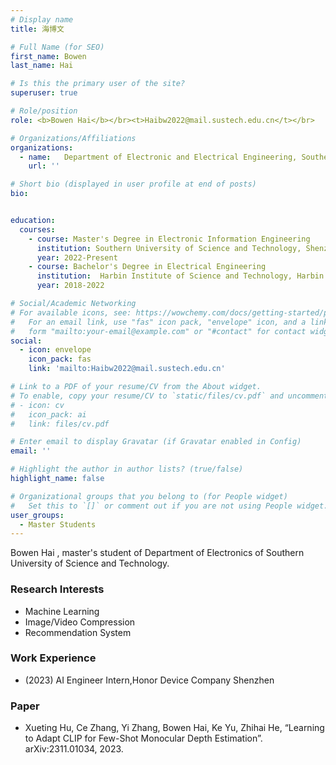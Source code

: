 ```yaml
---
# Display name
title: 海博文

# Full Name (for SEO)
first_name: Bowen
last_name: Hai

# Is this the primary user of the site?
superuser: true

# Role/position
role: <b>Bowen Hai</b></br><t>Haibw2022@mail.sustech.edu.cn</t></br>

# Organizations/Affiliations
organizations:
  - name:   Department of Electronic and Electrical Engineering, Southern University of Science and Technology
    url: ''

# Short bio (displayed in user profile at end of posts)
bio:


education:
  courses:
    - course: Master's Degree in Electronic Information Engineering
      institution: Southern University of Science and Technology, Shenzhen
      year: 2022-Present
    - course: Bachelor's Degree in Electrical Engineering
      institution:  Harbin Institute of Science and Technology, Harbin
      year: 2018-2022

# Social/Academic Networking
# For available icons, see: https://wowchemy.com/docs/getting-started/page-builder/#icons
#   For an email link, use "fas" icon pack, "envelope" icon, and a link in the
#   form "mailto:your-email@example.com" or "#contact" for contact widget.
social:
  - icon: envelope
    icon_pack: fas
    link: 'mailto:Haibw2022@mail.sustech.edu.cn'

# Link to a PDF of your resume/CV from the About widget.
# To enable, copy your resume/CV to `static/files/cv.pdf` and uncomment the lines below.
# - icon: cv
#   icon_pack: ai
#   link: files/cv.pdf

# Enter email to display Gravatar (if Gravatar enabled in Config)
email: ''

# Highlight the author in author lists? (true/false)
highlight_name: false

# Organizational groups that you belong to (for People widget)
#   Set this to `[]` or comment out if you are not using People widget.
user_groups:
  - Master Students
---
```


Bowen Hai , master's student of Department of Electronics of Southern University of Science and Technology.

### **Research Interests**
* Machine Learning
* Image/Video Compression
* Recommendation System

### **Work Experience**
* (2023) AI Engineer Intern,Honor Device Company Shenzhen

### **Paper**
*	Xueting Hu, Ce Zhang, Yi Zhang, Bowen Hai, Ke Yu, Zhihai He, “Learning to Adapt CLIP for Few-Shot Monocular Depth Estimation”. arXiv:2311.01034, 2023.